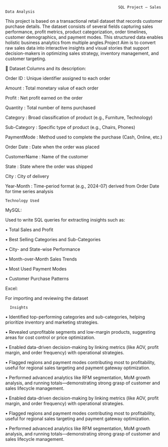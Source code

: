                                                       SQL Project – Sales Data Analysis

This project is based on a transactional retail dataset that records customer purchase details. The dataset consists of several fields capturing sales performance, profit metrics, product categorization, order timelines, customer demographics, and payment modes. This structured data enables holistic business analytics from multiple angles.Project Aim is to convert raw sales data into interactive insights and visual stories that support decision-makers in optimizing sales strategy, inventory management, and customer targeting.

📌 Dataset Columns and its description:

Order ID  :  Unique identifier assigned to each order

Amount  :  Total monetary value of each order

Profit  :  Net profit earned on the order

Quantity  :  Total number of items purchased

Category  :  Broad classification of product (e.g., Furniture, Technology)

Sub-Category  :  Specific type of product (e.g., Chairs, Phones)

PaymentMode  :  Method used to complete the purchase (Cash, Online, etc.)

Order Date  :  Date when the order was placed

CustomerName  :  Name of the customer

State  :  State where the order was shipped

City  :  City of delivery

Year-Month  :  Time-period format (e.g., 2024-07) derived from Order Date for time series analysis

                    
    Technology Used
   	

MySQL:

Used to write SQL queries for extracting insights such as:

•	Total Sales and Profit

•	Best Selling Categories and Sub-Categories

•	City- and State-wise Performance

•	Month-over-Month Sales Trends

•	Most Used Payment Modes

•	Customer Purchase Patterns

Excel:

For importing and reviewing the dataset

 
      Insights
                     
•	Identified top-performing categories and sub-categories, helping prioritize inventory and marketing strategies.

•	Revealed unprofitable segments and low-margin products, suggesting areas for cost control or price optimization.

•	Enabled data-driven decision-making by linking metrics (like AOV, profit margin, and order frequency) with operational strategies.

•	Flagged regions and payment modes contributing most to profitability, useful for regional sales targeting and payment gateway optimization.

•	Performed advanced analytics like RFM segmentation, MoM growth analysis, and running totals—demonstrating strong grasp of customer and sales lifecycle management.

•	Enabled data-driven decision-making by linking metrics (like AOV, profit margin, and order frequency) with operational strategies.

•	Flagged regions and payment modes contributing most to profitability, useful for regional sales targeting and payment gateway optimization.

•	Performed advanced analytics like RFM segmentation, MoM growth analysis, and running totals—demonstrating strong grasp of customer and sales lifecycle management.










